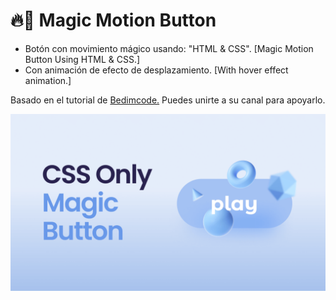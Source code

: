 # 🔥🐧 Magic Motion Button

- Botón con movimiento mágico usando: "HTML & CSS". [Magic Motion Button Using HTML & CSS.]
- Con animación de efecto de desplazamiento. [With hover effect animation.]

Basado en el tutorial de [Bedimcode.](https://www.youtube.com/c/Bedimcode) Puedes unirte a su canal para apoyarlo.

![preview img](/preview.png)
